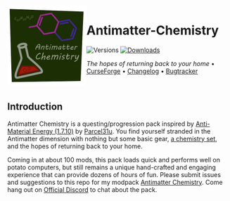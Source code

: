 <img src="resources/antimatter_chemistry/logo/logo_400.png" align="left" width="180px"/>

# Antimatter-Chemistry

![Versions](http://cf.way2muchnoise.eu/versions/minecraft_antimatter-chemistry_all.svg) [![Downloads](http://cf.way2muchnoise.eu/antimatter-chemistry.svg)](https://www.curseforge.com/minecraft/modpacks/antimatter-chemistry)

*The hopes of returning back to your home* • [CurseForge](https://www.curseforge.com/minecraft/modpacks/antimatter-chemistry) • [Changelog](config/mputils/changelog.txt) • [Bugtracker](https://github.com/Dark-Arcana/antimatter-chemistry/issues)

<p>&nbsp;</p>

## Introduction

Antimatter Chemistry is a questing/progression pack inspired by [Anti-Material Energy (1.7.10)](https://minecraft.curseforge.com/projects/anti-material-energy?gameCategorySlug=modpacks&projectID=229831) by [Parcel31u](https://www.curseforge.com/members/parcel31u). You find yourself stranded in the Antimatter dimension with nothing but some basic gear, [a chemistry set](https://www.curseforge.com/minecraft/mc-mods/alchemistry), and the hopes of returning back to your home.

Coming in at about 100 mods, this pack loads quick and performs well on potato computers, but still remains a unique hand-crafted and engaging experience that can provide dozens of hours of fun.
Please submit issues and suggestions to this repo for my modpack [Antimatter Chemistry](https://minecraft.curseforge.com/projects/antimatter-chemistry).
Come hang out on [Official Discord](https://discord.gg/4swu3fy) to chat about the pack.
